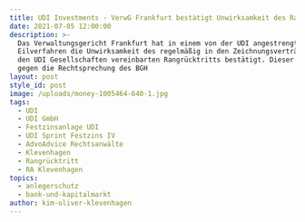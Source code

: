 ```yaml
---
title: UDI Investments - VerwG Frankfurt bestätigt Unwirksamkeit des Rangrücktritts
date: 2021-07-05 12:00:00
description: >-
  Das Verwaltungsgericht Frankfurt hat in einem von der UDI angestrengten
  Eilverfahren die Unwirksamkeit des regelmäßig in den Zeichnungsverträgen mit
  den UDI Gesellschaften vereinbarten Rangrücktritts bestätigt. Dieser verstoße
  gegen die Rechtsprechung des BGH
layout: post
style_id: post
image: /uploads/money-1005464-640-1.jpg
tags:
  - UDI
  - UDI GmbH
  - Festzinsanlage UDI
  - UDI Sprint Festzins IV
  - AdvoAdvice Rechtsanwälte
  - Klevenhagen
  - Rangrücktritt
  - RA Klevenhagen
topics:
  - anlegerschutz
  - bank-und-kapitalmarkt
author: kim-oliver-klevenhagen
---
```

